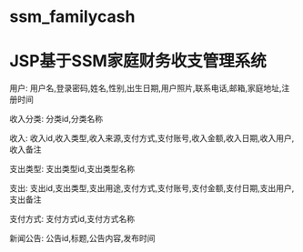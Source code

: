 # ssm_familycash
# JSP基于SSM家庭财务收支管理系统

用户: 用户名,登录密码,姓名,性别,出生日期,用户照片,联系电话,邮箱,家庭地址,注册时间

收入分类: 分类id,分类名称

收入: 收入id,收入类型,收入来源,支付方式,支付账号,收入金额,收入日期,收入用户,收入备注

支出类型: 支出类型id,支出类型名称

支出: 支出id,支出类型,支出用途,支付方式,支付账号,支付金额,支付日期,支出用户,支出备注

支付方式: 支付方式id,支付方式名称

新闻公告: 公告id,标题,公告内容,发布时间
